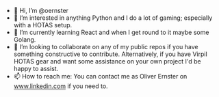 - 👋 Hi, I’m @oernster
- 👀 I’m interested in anything Python and I do a lot of gaming; especially with a HOTAS setup.
- 🌱 I’m currently learning React and when I get round to it maybe some Golang.
- 💞️ I’m looking to collaborate on any of my public repos if you have something constructive to contribute.
Alternatively, if you have Virpil HOTAS gear and want some assistance on your own project I'd be happy to assist.
- 📫 How to reach me: You can contact me as Oliver Ernster on www.linkedin.com if you need to.

<!---
oernster/oernster is a ✨ special ✨ repository because its `README.md` (this file) appears on your GitHub profile.
You can click the Preview link to take a look at your changes.
--->

